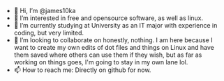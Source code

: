 - 👋 Hi, I’m @james10ka
- 👀 I’m interested in free and opensource software, as well as linux. 
- 🌱 I’m currently studying at University as an IT major with experience in coding, but very limited. 
- 💞️ I’m looking to collaborate on honestly, nothing. I am here because I want to create my own edits of dot files and things on Linux and have them saved where others can use them 
if they wish, but as far as working on things goes, I'm going to stay in my own lane lol. 
- 📫 How to reach me: Directly on github for now. 

<!---
james10ka/james10ka is a ✨ special ✨ repository because its `README.md` (this file) appears on your GitHub profile.
You can click the Preview link to take a look at your changes.
--->
